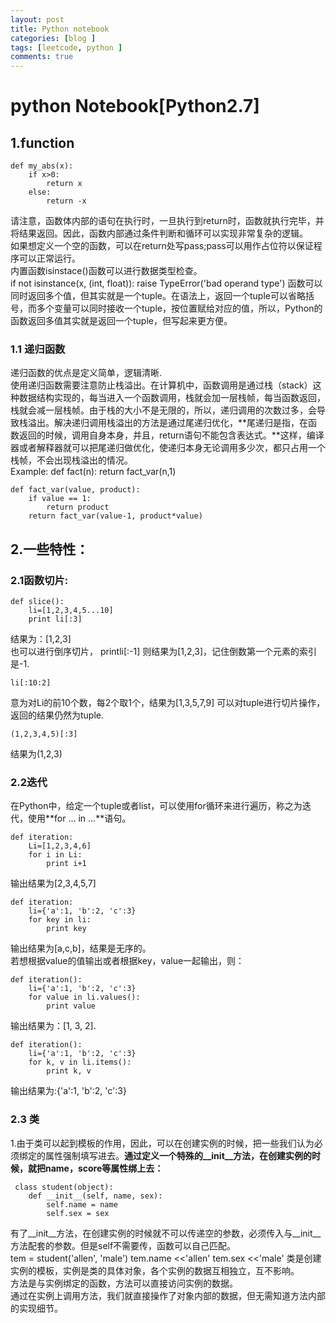 ```yaml
---
layout: post
title: Python notebook
categories: [blog ]
tags: [leetcode, python ]
comments: true
---
```

# python Notebook[Python2.7]
## 1.function
	def my_abs(x):
	    if x>0:
	        return x
	    else:
	        return -x
请注意，函数体内部的语句在执行时，一旦执行到return时，函数就执行完毕，并将结果返回。因此，函数内部通过条件判断和循环可以实现非常复杂的逻辑。<br/>
如果想定义一个空的函数，可以在return处写pass;pass可以用作占位符以保证程序可以正常运行。<br/>
内置函数isinstace()函数可以进行数据类型检查。     
	if not isinstance(x, (int, float)):
	    raise TypeError('bad operand type')
函数可以同时返回多个值，但其实就是一个tuple。在语法上，返回一个tuple可以省略括号，而多个变量可以同时接收一个tuple，按位置赋给对应的值，所以，Python的函数返回多值其实就是返回一个tuple，但写起来更方便。<br/>
### 1.1 递归函数
递归函数的优点是定义简单，逻辑清晰.<br/>
使用递归函数需要注意防止栈溢出。在计算机中，函数调用是通过栈（stack）这种数据结构实现的，每当进入一个函数调用，栈就会加一层栈帧，每当函数返回，栈就会减一层栈帧。由于栈的大小不是无限的，所以，递归调用的次数过多，会导致栈溢出。解决递归调用栈溢出的方法是通过尾递归优化，**尾递归是指，在函数返回的时候，调用自身本身，并且，return语句不能包含表达式。**这样，编译器或者解释器就可以把尾递归做优化，使递归本身无论调用多少次，都只占用一个栈帧，不会出现栈溢出的情况。<br/>
Example:
	def fact(n):
	    return fact_var(n,1)
	
	def fact_var(value, product):
	    if value == 1:
	        return product 
	    return fact_var(value-1, product*value)
## 2.一些特性：
### 2.1函数切片:<br/>

	def slice():
	    li=[1,2,3,4,5...10]
	    print li[:3]
结果为：[1,2,3]<br/>
也可以进行倒序切片，
	printli[:-1]
则结果为[1,2,3]，记住倒数第一个元素的索引是-1.<br/>

	li[:10:2]
意为对Li的前10个数，每2个取1个，结果为[1,3,5,7,9]
可以对tuple进行切片操作，返回的结果仍然为tuple.

	(1,2,3,4,5)[:3]
 结果为(1,2,3)<br/>
 
### 2.2迭代
在Python中，给定一个tuple或者list，可以使用for循环来进行遍历，称之为迭代，使用**for ... in ...**语句。<br/>

	def iteration:
	    Li=[1,2,3,4,6]
	    for i in Li:
	        print i+1
输出结果为[2,3,4,5,7]<br/>

	def iteration:
	    li={'a':1, 'b':2, 'c':3}
	    for key in li:
	        print key
输出结果为[a,c,b]，结果是无序的。<br/>
若想根据value的值输出或者根据key，value一起输出，则：<br/>

	def iteration():
	    li={'a':1, 'b':2, 'c':3}
	    for value in li.values():
	        print value
输出结果为：[1, 3, 2].

	def iteration():
	    li={'a':1, 'b':2, 'c':3}
	    for k, v in li.items():
	        print k, v
输出结果为:{'a':1, 'b':2, 'c':3}<br/>

### 2.3 类
1.由于类可以起到模板的作用，因此，可以在创建实例的时候，把一些我们认为必须绑定的属性强制填写进去。**通过定义一个特殊的\_\_init\_\_方法，在创建实例的时候，就把name，score等属性绑上去：**<br/>
 
	 class student(object):
		def __init__(self, name, sex):
			self.name = name
			self.sex = sex
			
有了__init__方法，在创建实例的时候就不可以传递空的参数，必须传入与__init__方法配套的参数。但是self不需要传，函数可以自己匹配。 <br/>
	   tem = student('allen', 'male')
	    tem.name
	    <<'allen'
	    tem.sex
	    <<'male'
类是创建实例的模板，实例是类的具体对象，各个实例的数据互相独立，互不影响。<br/>
方法是与实例绑定的函数，方法可以直接访问实例的数据。<br/>
通过在实例上调用方法，我们就直接操作了对象内部的数据，但无需知道方法内部的实现细节。<br/>